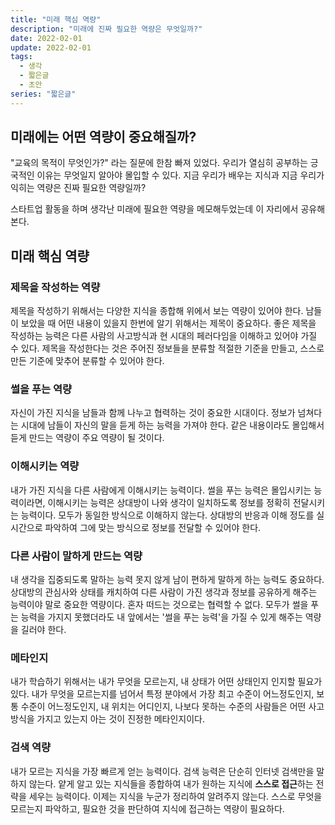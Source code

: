 ```yaml
---
title: "미래 핵심 역량"
description: "미래에 진짜 필요한 역량은 무엇일까?"
date: 2022-02-01
update: 2022-02-01
tags:
  - 생각
  - 짧은글
  - 초안
series: "짧은글"
---
```


## 미래에는 어떤 역량이 중요해질까?
"교육의 목적이 무엇인가?" 라는 질문에 한참 빠져 있었다. 우리가 열심히 공부하는 긍국적인 이유는 무엇일지 알아야 몰입할 수 있다.
지금 우리가 배우는 지식과 지금 우리가 익히는 역량은 진짜 필요한 역량일까?

스타트업 활동을 하며 생각난 미래에 필요한 역량을 메모해두었는데 이 자리에서 공유해본다.

## 미래 핵심 역량

### 제목을 작성하는 역량
제목을 작성하기 위해서는 다양한 지식을 종합해 위에서 보는 역량이 있어야 한다. 남들이 보았을 때 어떤 내용이 있을지 한번에 알기 위해서는 제목이 중요하다. 좋은 제목을 작성하는 능력은 다른 사람의 사고방식과 현 시대의 페러다임을 이해하고 있어야 가질 수 있다.
제목을 작성한다는 것은 주어진 정보들을 분류할 적절한 기준을 만들고, 스스로 만든 기준에 맞추어 분류할 수 있어야 한다.

### 썰을 푸는 역량
자신이 가진 지식을 남들과 함께 나누고 협력하는 것이 중요한 시대이다. 정보가 넘쳐다는 시대에 남들이 자신의 말을 듣게 하는 능력을 가져야 한다. 같은 내용이라도 몰입해서 듣게 만드는 역량이 주요 역량이 될 것이다.

### 이해시키는 역량
내가 가진 지식을 다른 사람에게 이해시키는 능력이다. 썰을 푸는 능력은 몰입시키는 능력이라면, 이해시키는 능력은 상대방이 나와 생각이 일치하도록 정보를 정확히 전달시키는 능력이다. 모두가 동일한 방식으로 이해하지 않는다. 상대방의 반응과 이해 정도를 실시간으로 파악하여 그에 맞는 방식으로 정보를 전달할 수 있어야 한다.

### 다른 사람이 말하게 만드는 역량
내 생각을 집중되도록 말하는 능력 못지 않게 남이 편하게 말하게 하는 능력도 중요하다. 상대방의 관심사와 상태를 캐치하여 다른 사람이 가진 생각과 정보를 공유하게 해주는 능력이야 말로 중요한 역량이다. 혼자 떠드는 것으로는 협력할 수 없다. 모두가 썰을 푸는 능력을 가지지 못했더라도 내 앞에서는 '썰을 푸는 능력'을 가질 수 있게 해주는 역량을 길러야 한다.

### 메타인지
내가 학습하기 위해서는 내가 무엇을 모르는지, 내 상태가 어떤 상태인지 인지할 필요가 있다. 내가 무엇을 모르는지를 넘어서 특정 분야에서 가장 최고 수준이 어느정도인지, 보통 수준이 어느정도인지, 내 위치는 어디인지, 나보다 못하는 수준의 사람들은 어떤 사고방식을 가지고 있는지 아는 것이 진정한 메타인지이다.

### 검색 역량
내가 모르는 지식을 가장 빠르게 얻는 능력이다. 검색 능력은 단순히 인터넷 검색만을 말하지 않는다. 얕게 알고 있는 지식들을 종합하여 내가 원하는 지식에 **스스로 접근**하는 전략을 세우는 능력이다. 이제는 지식을 누군가 정리하여 알려주지 않는다. 스스로 무엇을 모르는지 파악하고, 필요한 것을 판단하여 지식에  접근하는 역량이 필요하다.